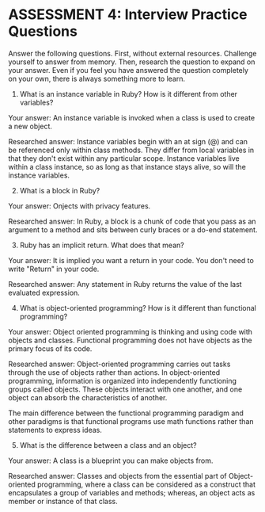 # ASSESSMENT 4: Interview Practice Questions

Answer the following questions. First, without external resources. Challenge yourself to answer from memory. Then, research the question to expand on your answer. Even if you feel you have answered the question completely on your own, there is always something more to learn.  

1. What is an instance variable in Ruby? How is it different from other variables?

  Your answer: An instance variable is invoked when a class is used to create a new object.  

  Researched answer: Instance variables begin with an at sign (@) and can be referenced only within class methods. They differ from local variables in that they don't exist within any particular scope. Instance variables live within a class instance, so as long as that instance stays alive, so will the instance variables.



2. What is a block in Ruby?

  Your answer: Onjects with privacy features.

  Researched answer: In Ruby, a block is a chunk of code that you pass as an argument to a method and sits between curly braces or a do-end statement.



3. Ruby has an implicit return. What does that mean?

  Your answer: It is implied you want a return in your code. You don't need to write "Return" in your code.

  Researched answer: Any statement in Ruby returns the value of the last evaluated expression. 



4. What is object-oriented programming? How is it different than functional programming?

  Your answer: Object oriented programming is thinking and using code with objects and classes. Functional programming does not have objects as the primary focus of its code.

  Researched answer: Object-oriented programming carries out tasks through the use of objects rather than actions. In object-oriented programming, information is organized into independently functioning groups called objects. These objects interact with one another, and one object can absorb the characteristics of another. 

  The main difference between the functional programming paradigm and other paradigms is that functional programs use math functions rather than statements to express ideas. 

5. What is the difference between a class and an object?

  Your answer: A class is a blueprint you can make objects from. 

  Researched answer: Classes and objects from the essential part of Object-oriented programming, where a class can be considered as a construct that encapsulates a group of variables and methods; whereas, an object acts as member or instance of that class.



